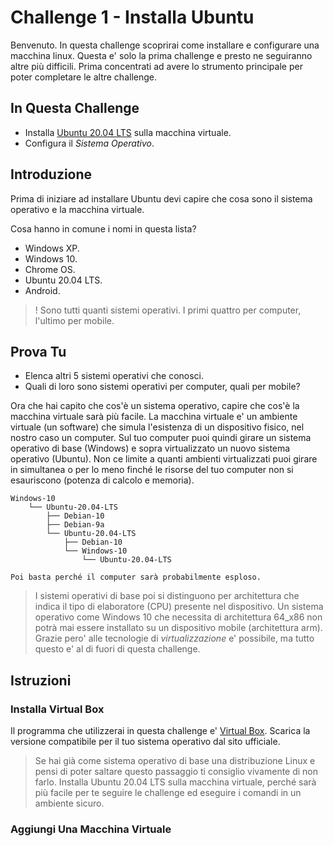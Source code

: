 [gitlab]: https://gitlab.com/
[ubuntu-downlad]: https://ubuntu.com/#download/
[virtual-box]: https://www.virtualbox.org/

# Challenge 1 - Installa Ubuntu

Benvenuto. In questa challenge scoprirai come installare e configurare una macchina linux. Questa e' solo la prima challenge e presto ne seguiranno altre più difficili. Prima concentrati ad avere lo strumento principale per poter completare le altre challenge.

## In Questa Challenge

- Installa [Ubuntu 20.04 LTS][ubuntu-downlad] sulla macchina virtuale.
- Configura il _Sistema Operativo_.

## Introduzione

Prima di iniziare ad installare Ubuntu devi capire che cosa sono il sistema operativo e la macchina virtuale.

Cosa hanno in comune i nomi in questa lista?

- Windows XP.
- Windows 10.
- Chrome OS.
- Ubuntu 20.04 LTS.
- Android.

>!  Sono tutti quanti sistemi operativi. I primi quattro per computer, l'ultimo per mobile. 

## Prova Tu

- Elenca altri 5 sistemi operativi che conosci.
- Quali di loro sono sistemi operativi per computer, quali per mobile?

Ora che hai capito che cos'è un sistema operativo, capire che cos'è la macchina virtuale sarà più facile. La macchina virtuale e' un ambiente virtuale (un software) che simula l'esistenza di un dispositivo fisico, nel nostro caso un computer. Sul tuo computer puoi quindi girare un sistema operativo di base (Windows) e sopra virtualizzato un nuovo sistema operativo (Ubuntu). Non ce limite a quanti ambienti virtualizzati puoi girare in simultanea o per lo meno finché le risorse del tuo computer non si esauriscono (potenza di calcolo e memoria).

```
Windows-10
    └── Ubuntu-20.04-LTS
        ├── Debian-10 
        ├── Debian-9a
        └── Ubuntu-20.04-LTS
            ├── Debian-10
            └── Windows-10
                └── Ubuntu-20.04-LTS

Poi basta perché il computer sarà probabilmente esploso.
```

> I sistemi operativi di base poi si distinguono per architettura che indica il tipo di elaboratore (CPU) presente nel dispositivo. Un sistema operativo come Windows 10 che necessita di architettura 64_x86 non potrà mai essere installato su un dispositivo mobile (architettura arm). Grazie pero' alle tecnologie di _virtualizzazione_ e' possibile, ma tutto questo e' al di fuori di questa challenge.

## Istruzioni

### Installa Virtual Box

Il programma che utilizzerai in questa challenge e' [Virtual Box][virtual-box]. Scarica la versione compatibile per il tuo sistema operativo dal sito ufficiale.

> Se hai già come sistema operativo di base una distribuzione Linux e pensi di poter saltare questo passaggio ti consiglio vivamente di non farlo. Installa Ubuntu 20.04 LTS sulla macchina virtuale, perché sarà più facile per te seguire le challenge ed eseguire i comandi in un ambiente sicuro.

### Aggiungi Una Macchina Virtuale


